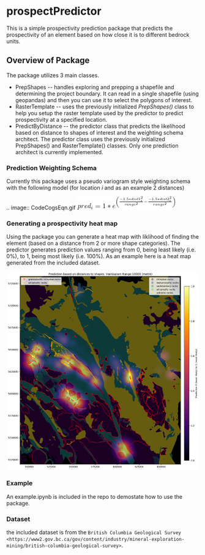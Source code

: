 # prospectPredictor

This is a simple prospectivity prediction package that predicts the
prospectivity of an element based on how close it is to different
bedrock units.

## Overview of Package

The package utilizes 3 main classes.

- PrepShapes
-- handles exploring and prepping a shapefile and determining the project boundary. It can read in a single shapefile (using geopandas) and then you can use it to select the polygons of interest.
- RasterTemplate
-- uses the previously initialized *PrepShapes()* class to help you setup the raster template used by the predictor to predict prospectivity at a specified location.
- PredictByDistance
-- the predictor class that predicts the likelihood based on distance to shapes of interest and the weighting schema architect. The predictor class uses the previously initialized PrepShapes() and RasterTemplate() classes. Only one prediction architect is currently implemented.

### Prediction Weighting Schema

Currently this package uses a pseudo variogram style weighting schema with the following model (for location *i* and as an example 2 distances)

.. image:: CodeCogsEqn.gif
![variogram equation](https://github.com/tyleracorn/prospectPredictor/raw/master/CodeCogsEqn.gif "variogram equation")

### Generating a prospectivity heat map

Using the package you can generate a heat map with liklihood of finding the element (based on a distance from 2 or more shape categories). The predictor generates prediction values ranging from 0, being least likely (i.e. 0%), to 1, being most likely (i.e. 100%). As an example here is a heat map generated from the included dataset.

![Prediction Heat Map](https://github.com/tyleracorn/prospectPredictor/raw/master/Data/predictionHeatMap_projectBoundary.png "Prediction Heat Map")

### Example

An example.ipynb is included in the repo to demostate how to use the package.

### Dataset
the included dataset is from the `British Columbia Geological Survey <https://www2.gov.bc.ca/gov/content/industry/mineral-exploration-mining/british-columbia-geological-survey>`.
